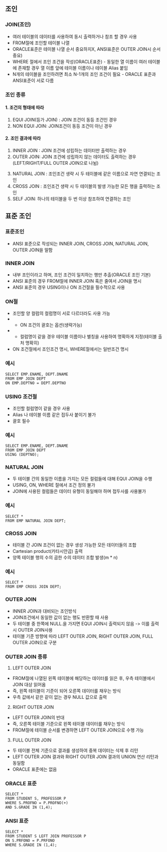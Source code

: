 ## 조인

### JOIN(조인) 
- 여러 테이블의 데이터를 사용하여 동시 출력하거나 참조 할 경우 사용 
- FROM절에 조인할 테이블 나열 
- ORACLE표준은 테이블 나열 순서 중요하지X, ANSI표준은 OUTER JOIN시 순서 중요) 
- WHERE 절에서 조인 조건을 작성(ORACLE표준) - 동일한 열 이름이 여러 테이블에 존재할 경우 열 이름 앞에 테이블 이름이나 테이블 Alias 붙임 
- N개의 테이블을 조인하려면 최소 N-1개의 조인 조건이 필요 - ORACLE 표준과 ANSI표준이 서로 다름 

### 조인 종류
#### 1. 조건의 형태에 따라
1) EQUI JOIN(등가 JOIN) : JOIN 조건이 동등 조건인 경우
2) NON EQUI JOIN: JOIN조건이 동등 조건이 아닌 경우

#### 2. 조인 결과에 따라
1) INNER JOIN : JOIN 조건에 성립하는 데이터만 출력하는 경우
2) OUTER JOIN: JOIN 조건에 성립하지 않는 데이터도 출력하는 경우  
   (LEFT/RIGHT/FULL OUTER JOIN으로 나뉨)
3. NATURAL JOIN : 조인조건 생략 시 두 테이블에 같은 이름으로 자연 연결되는 조인
4. CROSS JOIN : 조인조건 생략 시 두 테이블의 발생 가능한 모든 행을 출력하는 조인
5. SELF JOIN: 하나의 테이블을 두 번 이상 참조하여 연결하는 조인

## 표준 조인 
### 표준조인 
- ANSI 표준으로 작성되는 INNER JOIN, CROSS JOIN, NATURAL JOIN, OUTER JOIN을 말함
### INNER JOIN 
- 내부 조인이라고 하며, 조인 조건이 일치하는 행만 추출(ORACLE 조인 기본)
- ANSI 표준의 경우 FROM절에 INNER JOIN 혹은 줄여서 JOIN을 명시 
- ANSI 표준의 경우 USING이나 ON 조건절을 필수적으로 사용

### ON절  
- 조인할 양 컬럼의 컬럼명이 서로 다르더라도 사용 가능 
- - ON 조건의 괄호는 옵션(생략가능) 
- - 컬럼명이 같을 경우 테이블 이름이나 별칭을 사용하여 명확하게 지정(테이블 출처 명확히) 
- ON 조건절에서 조인조건 명시, WHERE절에서는 일반조건 명시

### 예시
```
SELECT EMP.ENAME, DEPT.DNAME
FROM EMP JOIN DEPT
ON EMP.DEPTNO = DEPT.DEPTNO
```

### USING 조건절 
- 조인할 컬럼명이 같을 경우 사용 
- Alias 나 테이블 이름 같은 접두사 붙이기 불가 
- 괄호 필수 
### 예시
```
SELECT EMP.ENAME, DEPT.DNAME
FROM EMP JOIN DEPT
USING (DEPTNO);
```

### NATURAL JOIN 
- 두 테이블 간의 동일한 이름을 가지는 모든 컬럼들에 대해 EQUI JOIN을 수행 
- USING, ON, WHERE 절에서 조건 정의 불가 
- JOIN에 사용된 컬럼들은 데이터 유형이 동일해야 하며 접두사를 사용불가
### 예시
```
SELECT *
FROM EMP NATURAL JOIN DEPT;
```

### CROSS JOIN 
- 테이블 간 JOIN 조건이 없는 경우 생성 가능한 모든 데이터들의 조합
- Cartesian product(카타시안곱) 출력 
- 양쪽 테이블 행의 수의 곱한 수의 데이터 조합 발생(m * n)

### 예시
```
SELECT *
FROM EMP CROSS JOIN DEPT;
```

### OUTER JOIN 
- INNER JOIN과 대비되는 조인방식 
- JOIN조건에서 동일한 값이 없는 행도 반환할 때 사용 
- 두 테이블 중 한쪽에 NULL.을 가지면 EQUI JOIN시 출력되지 않음 -> 이를 출력 시 OUTER JOIN사용 
- 테이블 기준 방향에 따라 LEFT OUTER JOIN, RIGHT OUTER JOIN, FULL OUTER JOIN으로 구분
### OUTER JOIN 종류
1) LEFT OUTER JOIN
- FROM절에 나열된 왼쪽 테이블에 해당하는 데이터를 읽은 후, 우측 테이블에서 JOIN 대상 읽어옴 
- 즉, 왼쪽 테이블이 기준이 되어 오른쪽 데이터를 채우는 방식 
- 우측 값에서 같은 같이 없는 경우 NULL 값으로 출력
2) RIGHT OUTER JOIN  
- LEFT OUTER JOIN의 반대 
- 즉, 오른쪽 테이블 기준으로 왼쪽 테이블 데이터를 채우는 방식
- FROM절에 테이블 순서를 변경하면 LEFT OUTER JOIN으로 수행 가능
3) FULL OUTER JOIN  
- 두 테이블 전체 기준으로 결과를 생성하여 중복 데이터는 삭제 후 리턴 
- LEFT OUTER JOIN 결과와 RIGHT OUTER JOIN 결과의 UNION 연산 리턴과 동일함 
- ORACLE 표준에는 없음 

### ORACLE 표준
```
SELECT *
FROM STUDENT S, PROFESSOR P
WHERE S.PROFNO = P.PROFNO(+)
AND S.GRADE IN (1,4);
```

### ANSI 표준
```
SELECT *
FROM STUDENT S LEFT JOIN PROFESSOR P
ON S.PRFONO = P.PRFONO
WHERE S.GRADE IN (1,4);
```
